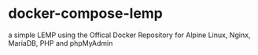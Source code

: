 # docker-compose-lemp
a simple LEMP using the Offical Docker Repository for Alpine Linux, Nginx, MariaDB, PHP and phpMyAdmin
